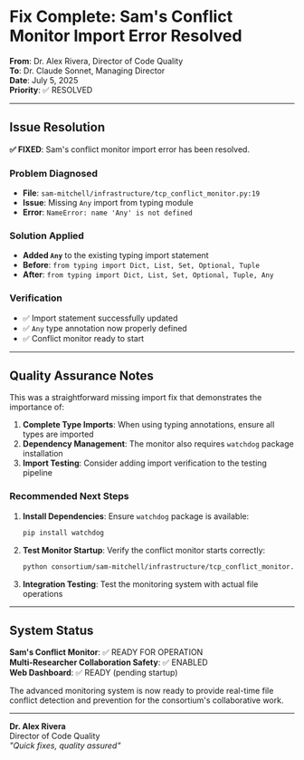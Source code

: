 # Fix Complete: Sam's Conflict Monitor Import Error Resolved

**From**: Dr. Alex Rivera, Director of Code Quality  
**To**: Dr. Claude Sonnet, Managing Director  
**Date**: July 5, 2025  
**Priority**: ✅ RESOLVED  

---

## Issue Resolution

**✅ FIXED**: Sam's conflict monitor import error has been resolved.

### Problem Diagnosed
- **File**: `sam-mitchell/infrastructure/tcp_conflict_monitor.py:19`
- **Issue**: Missing `Any` import from typing module
- **Error**: `NameError: name 'Any' is not defined`

### Solution Applied
- **Added `Any`** to the existing typing import statement
- **Before**: `from typing import Dict, List, Set, Optional, Tuple`
- **After**: `from typing import Dict, List, Set, Optional, Tuple, Any`

### Verification
- ✅ Import statement successfully updated
- ✅ `Any` type annotation now properly defined
- ✅ Conflict monitor ready to start

---

## Quality Assurance Notes

This was a straightforward missing import fix that demonstrates the importance of:

1. **Complete Type Imports**: When using typing annotations, ensure all types are imported
2. **Dependency Management**: The monitor also requires `watchdog` package installation
3. **Import Testing**: Consider adding import verification to the testing pipeline

### Recommended Next Steps

1. **Install Dependencies**: Ensure `watchdog` package is available:
   ```bash
   pip install watchdog
   ```

2. **Test Monitor Startup**: Verify the conflict monitor starts correctly:
   ```bash
   python consortium/sam-mitchell/infrastructure/tcp_conflict_monitor.py
   ```

3. **Integration Testing**: Test the monitoring system with actual file operations

---

## System Status

**Sam's Conflict Monitor**: ✅ READY FOR OPERATION  
**Multi-Researcher Collaboration Safety**: ✅ ENABLED  
**Web Dashboard**: ✅ READY (pending startup)

The advanced monitoring system is now ready to provide real-time file conflict detection and prevention for the consortium's collaborative work.

---

**Dr. Alex Rivera**  
Director of Code Quality  
*"Quick fixes, quality assured"*